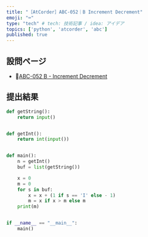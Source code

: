 ```yaml
---
title: "［AtCorder］ABC-052｜B Increment Decrement"
emoji: "⌨️"
type: "tech" # tech: 技術記事 / idea: アイデア
topics: ['python', 'atcorder', 'abc']
published: true
---
```


## 設問ページ

- 🔗[ABC-052 B - Increment Decrement](https://atcoder.jp/contests/abc052/tasks/abc052_b)

## 提出結果

```python
def getString():
    return input()


def getInt():
    return int(input())


def main():
    n = getInt()
    buf = list(getString())

    x = 0
    m = 0
    for s in buf:
        x = x + (1 if s == 'I' else - 1)
        m = x if x > m else m
    print(m)


if __name__ == "__main__":
    main()
```
